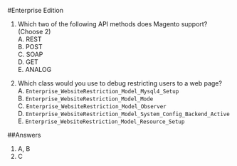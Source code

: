 #Enterprise Edition

1. Which two of the following API methods does Magento support? (Choose 2)  
  A. REST  
  B. POST  
  C. SOAP  
  D. GET  
  E. ANALOG  

2. Which class would you use to debug restricting users to a web page?  
  A. `Enterprise_WebsiteRestriction_Model_Mysql4_Setup`  
  B. `Enterprise_WebsiteRestriction_Model_Mode`  
  C. `Enterprise_WebsiteRestriction_Model_Observer`  
  D. `Enterprise_WebsiteRestriction_Model_System_Config_Backend_Active`  
  E. `Enterprise_WebsiteRestriction_Model_Resource_Setup`  

##Answers
1. A, B  
2. C  
